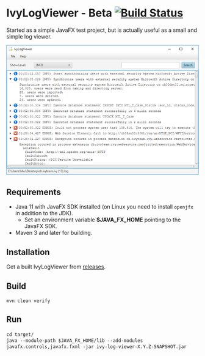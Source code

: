 # IvyLogViewer - Beta [![Build Status](https://travis-ci.org/ivy-supplements/ivy-log-viewer.svg?branch=master)](https://travis-ci.org/ivy-supplements/ivy-log-viewer)

Started as a simple JavaFX test project, but is actually useful as a small and simple log viewer.

![screenshot](ivy-log-viewer-screenshot.png)

## Requirements
* Java 11 with JavaFX SDK installed (on Linux you need to install `openjfx` in addition to the JDK).
    * Set an environment variable **$JAVA_FX_HOME** pointing to the JavaFX SDK.
* Maven 3 and later for building.

## Installation
Get a built IvyLogViewer from [releases](https://github.com/ivy-supplements/ivy-log-viewer/releases).

## Build
    mvn clean verify

## Run
    cd target/
    java --module-path $JAVA_FX_HOME/lib --add-modules javafx.controls,javafx.fxml -jar ivy-log-viewer-X.Y.Z-SNAPSHOT.jar